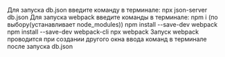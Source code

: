 Для запуска db.json введите команду в терминале: npx json-server db.json
Для запуска webpack введите команды в терминале: 
npm i (по выбору(устанавливает node_modules))
npm install --save-dev webpack
npm install --save-dev webpack-cli
npx webpack
Запуск webpack проводится при создании другого окна ввода команд в терминале после запуска db.json
